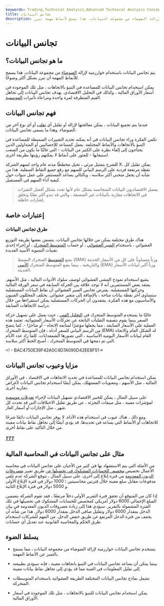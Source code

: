 ```yaml
---
keywords: Trading,Technical Analysis,Advanced Technical Analysis Concepts
title: تجانس البيانات
description: يتم تجانس البيانات باستخدام خوارزمية لإزالة الضوضاء من مجموعة البيانات. هذا يسمح لأنماط مهمة تبرز.
---
```


# تجانس البيانات
## ما هو تجانس البيانات؟

يتم تجانس البيانات باستخدام خوارزمية لإزالة [الضوضاء](/noise) من مجموعة البيانات. هذا يسمح للأنماط المهمة أن تبرز بشكل أكثر وضوحًا.

يمكن استخدام تجانس البيانات للمساعدة في التنبؤ بالاتجاهات ، مثل تلك الموجودة في أسعار الأوراق المالية ، وكذلك في التحليل الاقتصادي. يهدف تجانس البيانات إلى تجاهل القيم المتطرفة لمرة واحدة ومراعاة تأثيرات [الموسمية](/seasonal-adjustment).

## فهم تجانس البيانات

عندما يتم تجميع البيانات ، يمكن معالجتها لإزالة أو تقليل أي [تقلب](/volatility) أو أي نوع آخر من الضوضاء. وهذا ما يسمى تجانس البيانات.

تكمن الفكرة وراء تجانس البيانات في أنه يمكنه تحديد التغييرات المبسطة للمساعدة في التنبؤ بالاتجاهات والأنماط المختلفة. يعمل كمساعد للإحصائيين أو المتداولين الذين يحتاجون إلى إلقاء نظرة على الكثير من البيانات - التي غالبًا ما يكون من الصعب استيعابها - للعثور على أنماط لا يمكنهم رؤيتها بطريقة أخرى.

للشرح بتمثيل مرئي ، تخيل مخططًا مدته عام واحد لسهم الشركة X. يمكن تقليل كل نقطة مرتفعة فردية على الرسم البياني للسهم مع رفع جميع النقاط السفلية. هذا من شأنه أن يجعل منحنى أكثر سلاسة ، وبالتالي يساعد المستثمر على عمل تنبؤات حول كيفية أداء السهم في المستقبل.

> يفضل الاقتصاديون البيانات المتجانسة بشكل عام لأنها تحدد بشكل أفضل التغيرات في الاتجاهات مقارنة بالبيانات غير المنسقة ، والتي قد تبدو أكثر تقلبًا وتخلق إشارات خاطئة.

>

## إعتبارات خاصة

### طرق تجانس البيانات

هناك طرق مختلفة يمكن من خلالها تجانس البيانات. يتضمن بعضها طريقة التوزيع العشوائي ، باستخدام [السير العشوائي](/random-walk-index) ، أو حساب [المتوسط المتحرك](/movingaverage) ، أو إجراء إحدى تقنيات التسوية الأسية العديدة.

> يضع [المتوسط](/sma) المتحرك البسيط (SMA) وزناً متساوياً على كل من الأسعار الحديثة والتاريخية ، بينما يضع المتوسط المتحرك [الأسي](/ema) (EMA) وزناً أكبر لبيانات الأسعار الحديثة.

>

يشيع استخدام نموذج المشي العشوائي لوصف سلوك الأدوات المالية ، مثل الأسهم. يعتقد بعض المستثمرين أنه لا توجد علاقة بين الحركة السابقة في سعر الورقة المالية وحركتها المستقبلية. يفترض تجانس السير العشوائي أن نقاط البيانات المستقبلية ستساوي آخر نقطة بيانات متاحة ، بالإضافة إلى متغير عشوائي. يختلف المحللون الفنيون والأساسيون مع هذه الفكرة. يعتقدون أن الحركات المستقبلية يمكن استقراءها من خلال دراسة الاتجاهات السابقة.

غالبًا ما يستخدم المتوسط المتحرك في [التحليل الفني](/technicalanalysis) ، حيث يعمل على تسهيل حركة السعر بينما يقوم بتصفية التقلبات الناتجة عن تحركات الأسعار العشوائية. تعتمد هذه العملية على الأسعار السابقة ، مما يجعلها مؤشرًا لمتابعة الاتجاه - أو متأخرًا -. كما يتضح من الرسم البياني للسعر أدناه ، فإن المتوسط المتحرك (EMA) له الشكل العام والاتجاه العام لبيانات الأسعار اليومية الأساسية ، التي تصورها الشمعدانات. كلما زاد عدد الأيام التي تم دمجها في المتوسط المتحرك ، أصبح الخط أكثر سلاسة.

<! - BAC4750E39F42A0C4D7A090D42EE8F51->

## مزايا وعيوب تجانس البيانات

يمكن استخدام تجانس البيانات للمساعدة في تحديد الاتجاهات في الاقتصاد ، في الأوراق المالية ، مثل الأسهم ، ومعنويات المستهلك. يمكن أيضًا استخدام تجانس البيانات لأغراض تجارية أخرى.

على سبيل المثال ، يمكن للخبير الاقتصادي تسهيل البيانات لإجراء [تعديلات موسمية](/seasonal-adjustment) لمؤشرات معينة ، مثل مبيعات التجزئة ، عن طريق تقليل الاختلافات التي قد تحدث كل شهر ، مثل الإجازات أو أسعار الغاز.

ومع ذلك ، هناك عيوب في استخدام هذه الأداة. لا يوفر تجانس البيانات دائمًا شرحًا للاتجاهات أو الأنماط التي يساعد في تحديدها. قد يؤدي أيضًا إلى تجاهل نقاط بيانات معينة من خلال التأكيد على نقاط أخرى.

<h5> <a href=""> TTT </a> </h5>

## مثال على تجانس البيانات في المحاسبة المالية

من الأمثلة التي يتم الاستشهاد بها في كثير من الأحيان على تجانس البيانات في محاسبة الأعمال تخصيص [مخصص للحسابات المشكوك في تحصيلها عن](/allowancefordoubtfulaccounts) طريق تغيير [مصروفات الديون المعدومة](/bad-debt-expense) من فترة إبلاغ إلى أخرى. على سبيل المثال ، تتوقع الشركة عدم تلقي مدفوعات مقابل سلع معينة خلال فترتين محاسبيتين ؛ 1000 دولار في فترة الإبلاغ الأولى و 5000 دولار في فترة الإبلاغ الثانية.

إذا كان من المتوقع أن تحقق فترة التقرير الأولى دخلاً مرتفعًا ، فقد تقوم الشركة بتضمين المبلغ الإجمالي 6000 دولار أمريكي كمخصص للحسابات المشكوك في تحصيلها في تلك الفترة المشمولة بالتقرير. سيؤدي هذا إلى زيادة مصروفات الديون المعدومة في بيان الدخل بمقدار 6000 دولار وتقليل صافي الدخل بمقدار 6000 دولار. هذا من شأنه أن يخفف من فترة الدخل المرتفع عن طريق خفض الدخل. من المهم للشركات استخدام طرق الحكم والمحاسبة القانونية عند تعديل أي حسابات.

## يسلط الضوء

- يستخدم تجانس البيانات خوارزمية لإزالة الضوضاء من مجموعة البيانات ، مما يسمح بالتميز عن الأنماط المهمة.

- بينما يمكن أن يساعد تجانس البيانات في التنبؤ باتجاهات معينة ، فإنه سيؤدي بطبيعته إلى تقليل المعلومات في العينة مما قد يؤدي إلى تجاهل نقاط بيانات معينة.

- تشمل نماذج تجانس البيانات المختلفة الطريقة العشوائية باستخدام المتوسطات المتحركة.

- يمكن استخدام تجانس البيانات للتنبؤ بالاتجاهات ، مثل تلك الموجودة في أسعار الأوراق المالية.


